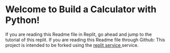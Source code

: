 # Welcome to Build a Calculator with Python! 

If you are reading this Readme file in Replit, go ahead and jump to the tutorial of this replit. If you are reading this Readme file through Github: This project is intended to be forked using the <a href="https://replit.com/">replit service
</a> service. 
